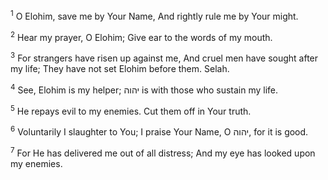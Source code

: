 <sup>1</sup> O Elohim, save me by Your Name, And rightly rule me by Your might.

<sup>2</sup> Hear my prayer, O Elohim; Give ear to the words of my mouth.

<sup>3</sup> For strangers have risen up against me, And cruel men have sought after my life; They have not set Elohim before them. Selah.

<sup>4</sup> See, Elohim is my helper; יהוה is with those who sustain my life.

<sup>5</sup> He repays evil to my enemies. Cut them off in Your truth.

<sup>6</sup> Voluntarily I slaughter to You; I praise Your Name, O יהוה, for it is good.

<sup>7</sup> For He has delivered me out of all distress; And my eye has looked upon my enemies.


